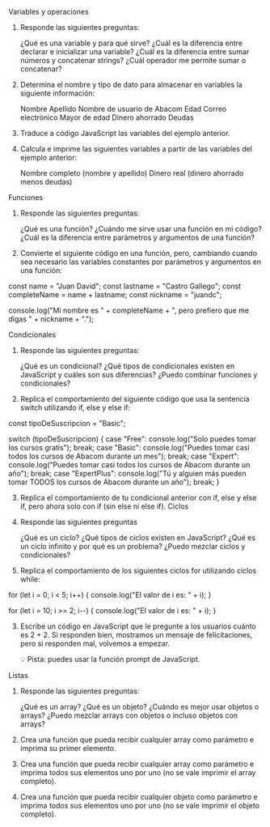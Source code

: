 
Variables y operaciones
1. Responde las siguientes preguntas:

    ¿Qué es una variable y para qué sirve?
    ¿Cuál es la diferencia entre declarar e inicializar una variable?
    ¿Cuál es la diferencia entre sumar números y concatenar strings?
    ¿Cuál operador me permite sumar o concatenar?

2. Determina el nombre y tipo de dato para almacenar en variables la siguiente información:

    Nombre
    Apellido
    Nombre de usuario de Abacom
    Edad
    Correo electrónico
    Mayor de edad
    Dinero ahorrado
    Deudas

3. Traduce a código JavaScript las variables del ejemplo anterior.
4. Calcula e imprime las siguientes variables a partir de las variables del ejemplo anterior:

    Nombre completo (nombre y apellido)
    Dinero real (dinero ahorrado menos deudas)

Funciones
1. Responde las siguientes preguntas:

    ¿Qué es una función?
    ¿Cuándo me sirve usar una función en mi código?
    ¿Cuál es la diferencia entre parámetros y argumentos de una función?

2. Convierte el siguiente código en una función, pero, cambiando cuando sea necesario las variables constantes por parámetros y argumentos en una función:

const name = "Juan David";
const lastname = "Castro Gallego";
const completeName = name + lastname;
const nickname = "juandc";

console.log("Mi nombre es " + completeName + ", pero prefiero que me digas " + nickname + ".");

Condicionales
1. Responde las siguientes preguntas:

    ¿Qué es un condicional?
    ¿Qué tipos de condicionales existen en JavaScript y cuáles son sus diferencias?
    ¿Puedo combinar funciones y condicionales?

2. Replica el comportamiento del siguiente código que usa la sentencia switch utilizando if, else y else if:

const tipoDeSuscripcion = "Basic";

switch (tipoDeSuscripcion) {
   case "Free":
       console.log("Solo puedes tomar los cursos gratis");
       break;
   case "Basic":
       console.log("Puedes tomar casi todos los cursos de Abacom durante un mes");
       break;
   case "Expert":
       console.log("Puedes tomar casi todos los cursos de Abacom durante un año");
       break;
   case "ExpertPlus":
       console.log("Tú y alguien más pueden tomar TODOS los cursos de Abacom durante un año");
       break;
}

3. Replica el comportamiento de tu condicional anterior con if, else y else if, pero ahora solo con if (sin else ni else if).
Ciclos
1. Responde las siguientes preguntas

    ¿Qué es un ciclo?
    ¿Qué tipos de ciclos existen en JavaScript?
    ¿Qué es un ciclo infinito y por qué es un problema?
    ¿Puedo mezclar ciclos y condicionales?

2. Replica el comportamiento de los siguientes ciclos for utilizando ciclos while:

for (let i = 0; i < 5; i++) {
    console.log("El valor de i es: " + i);
}

for (let i = 10; i >= 2; i--) {
    console.log("El valor de i es: " + i);
}

3. Escribe un código en JavaScript que le pregunte a los usuarios cuánto es 2 + 2. Si responden bien, mostramos un mensaje de felicitaciones, pero si responden mal, volvemos a empezar.

    💡 Pista: puedes usar la función prompt de JavaScript.

Listas
1. Responde las siguientes preguntas:

    ¿Qué es un array?
    ¿Qué es un objeto?
    ¿Cuándo es mejor usar objetos o arrays?
    ¿Puedo mezclar arrays con objetos o incluso objetos con arrays?

2. Crea una función que pueda recibir cualquier array como parámetro e imprima su primer elemento.
3. Crea una función que pueda recibir cualquier array como parámetro e imprima todos sus elementos uno por uno (no se vale imprimir el array completo).
4. Crea una función que pueda recibir cualquier objeto como parámetro e imprima todos sus elementos uno por uno (no se vale imprimir el objeto completo).
